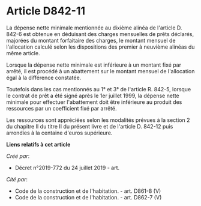 # Article D842-11

La dépense nette minimale mentionnée au dixième alinéa de l'article D. 842-6 est obtenue en déduisant des charges mensuelles
de prêts déclarés, majorées du montant forfaitaire des charges, le montant mensuel de l'allocation calculé selon les
dispositions des premier à neuvième alinéas du même article.

Lorsque la dépense nette minimale est inférieure à un montant fixé par arrêté, il est procédé à un abattement sur le montant
mensuel de l'allocation égal à la différence constatée.

Toutefois dans les cas mentionnés au 1° et 3° de l'article R. 842-5, lorsque le contrat de prêt a été signé après le 1er
juillet 1999, la dépense nette minimale pour effectuer l'abattement doit être inférieure au produit des ressources par un
coefficient fixé par arrêté.

Les ressources sont appréciées selon les modalités prévues à la section 2 du chapitre II du titre II du présent livre et de
l'article D. 842-12 puis arrondies à la centaine d'euros supérieure.

**Liens relatifs à cet article**

_Créé par_:

  - Décret n°2019-772 du 24 juillet 2019 - art.

_Cité par_:

  - Code de la construction et de l'habitation. - art. D861-8 (V)
  - Code de la construction et de l'habitation. - art. D862-7 (V)
